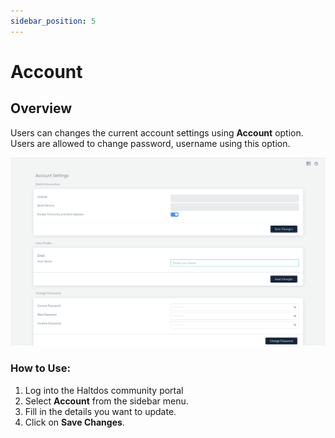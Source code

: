 ```yaml
---
sidebar_position: 5
---
```


# Account

## Overview
Users can changes the current account settings using **Account** option. Users are allowed to change password, username using this option.

![Account](/img/ce-waf/docs/account.png)

### How to Use:
1. Log into the Haltdos community portal
2. Select **Account** from the sidebar menu.
3. Fill in the details you want to update.
4. Click on **Save Changes**.

